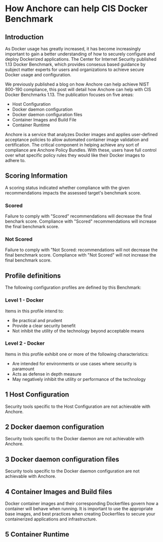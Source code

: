 # How Anchore can help CIS Docker Benchmark

## Introduction

As Docker usage has greatly increased, it has become increasingly important to gain a better understanding of how to securely configure and deploy Dockerized applications. The Center for Internet Security published 1.13 Docker Benchmark, which provides consesus based guidance by subject matter experts for users and organizations to achieve secure Docker usage and configuration. 

We previously published a blog on how Anchore can help achieve NIST 800-190 compliance, this post will detail how Anchore can help with CIS Docker Benchmarks 1.13. The publication focuses on five areas: 

- Host Configuration
- Docker daemon configuration
- Docker daemon configuration files
- Container Images and Build File
- Container Runtime

Anchore is a service that analyzes Docker images and applies user-defined acceptance policies to allow automated container image validation and certification. The critical component in helping achieve any sort of compliance are Anchore Policy Bundles. With these, users have full control over what specific policy rules they would like their Docker images to adhere to. 

## Scoring Information

A scoring status indicated whether compliance with the given recommendations impacts the assessed target's benchmark score. 

### Scored

Failure to comply with "Scored" recommendations will decrease the final benchark score. Compliance with "Scored" recommendations will increase the final benchmark score. 

### Not Scored

Failure to comply with "Not Scored: recommendations will not decrease the final benchmark score. Compliance with "Not Scored" will not increase the final benchmark score. 

## Profile definitions

The following configuration profiles are defined by this Benchmark:

### Level 1 - Docker

Items in this profile intend to:

- Be practical and prudent
- Provide a clear security benefit
- Not inhibit the utility of the technology beyond acceptable means

### Level 2 - Docker

Items in this profile exhibit one or more of the following characteristics: 

- Are intended for environments or use cases where security is paramount
- Acts as defense in depth measure
- May negatively inhibit the utility or performance of the technology



## 1 Host Configuration

Security tools specific to the Host Configuration are not achievable with Anchore.

## 2 Docker daemon configuration

Security tools specific to the Docker daemon are not achievable with Anchore.


## 3 Docker daemon configuration files

Security tools specific to the Docker daemon configuration are not achievable with Anchore.

## 4 Container Images and Build files

Docker container images and their corresponding Dockerfiles govern how a container will behave when running. It is important to use the appropriate base images, and best practices when creating Dockerfiles to secure your containerized applications and infrastructure. 

## 5 Container Runtime

